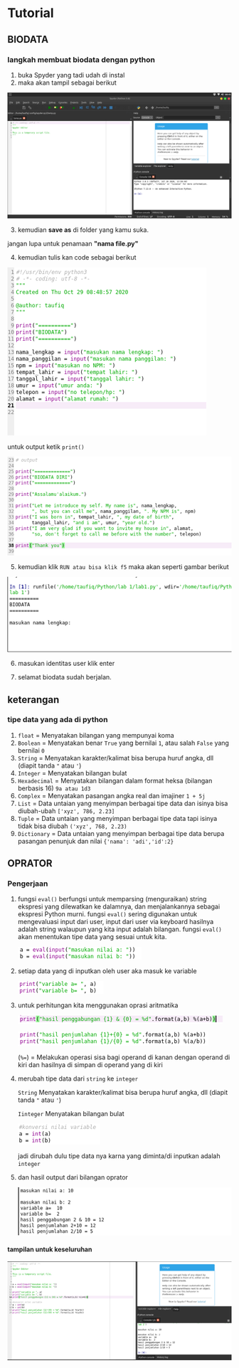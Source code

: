 # Tutorial

## BIODATA

### langkah membuat biodata dengan python
1. buka Spyder yang tadi udah di instal
2. maka akan tampil sebagai berikut

![01.png](/gambar/01.png)

3. kemudian **save as** di folder yang kamu suka.

    
jangan lupa untuk penamaan **"nama file.py"**

4. kemudian tulis kan code sebagai berikut

![04.png](/gambar/04.png) 

untuk output ketik `print()`

![05.png](/gambar/05.png)

5. kemudian klik `RUN atau bisa klik f5`
    maka akan seperti gambar berikut

![06.png](/gambar/06.png)

6. masukan identitas user klik enter


7. selamat biodata sudah berjalan.

## keterangan

### tipe data yang ada di python 
1. `float` = Menyatakan bilangan yang mempunyai koma
2. `Boolean` = Menyatakan benar `True` yang bernilai `1`, atau salah `False` yang bernilai `0`
3. `String` = Menyatakan karakter/kalimat bisa berupa huruf angka, dll (diapit tanda `"` atau `'`)
4. `Integer` = Menyatakan bilangan bulat
5. `Hexadecimal` = Menyatakan bilangan dalam format heksa (bilangan berbasis 16) `9a atau 1d3`
6. `Complex` = Menyatakan pasangan angka real dan imajiner `1 + 5j`
7. `List` = Data untaian yang menyimpan berbagai tipe data dan isinya bisa diubah-ubah `['xyz', 786, 2.23]`
8. `Tuple` = Data untaian yang menyimpan berbagai tipe data tapi isinya tidak bisa diubah `('xyz', 768, 2.23)`
9. `Dictionary` = Data untaian yang menyimpan berbagai tipe data berupa pasangan penunjuk dan nilai `{'nama': 'adi','id':2}`


## OPRATOR

### Pengerjaan

1. fungsi `eval()` berfungsi untuk memparsing (menguraikan) string ekspresi yang dilewatkan ke dalamnya, dan menjalankannya sebagai ekspresi Python murni.
fungsi `eval()` sering digunakan untuk mengevaluasi input dari user, input dari user via keyboard hasilnya adalah string walaupun yang kita input adalah bilangan. fungsi `eval()` akan menentukan tipe data yang sesuai untuk kita.


    ![01.png](/gambar1/01.png)

2. setiap data yang di inputkan oleh user aka masuk ke variable 

    ![02.png](/gambar1/02.png)

3. untuk perhitungan kita menggunakan oprasi aritmatika

    ![03.png](/gambar1/03.png)
    
    ![05.png](/gambar1/05.png)


   (`%=`) = Melakukan operasi sisa bagi operand di kanan dengan operand di kiri dan hasilnya di simpan di operand yang di kiri

4. merubah tipe data dari `string` ke `integer` 
    
    `String` Menyatakan karakter/kalimat bisa berupa huruf angka, dll (diapit tanda `"` atau `'`)
    
    `Iinteger` Menyatakan bilangan bulat
    
    ![04.png](/gambar1/04.png)

    jadi dirubah dulu tipe data nya karna yang diminta/di inputkan adalah `integer`

5. dan hasil output dari bilangan oprator

    ![06.png](/gambar1/06.png)

#### tampilan untuk keseluruhan

![07.png](/gambar1/07.png)
